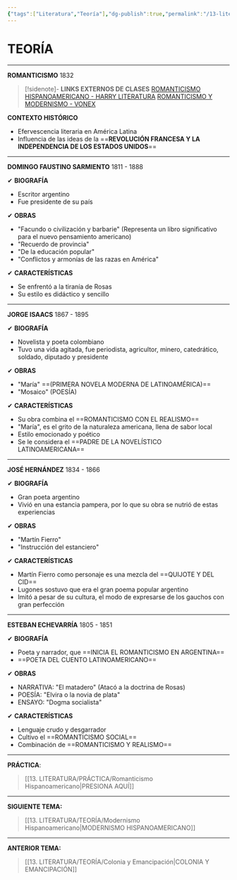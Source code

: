 ```yaml
---
{"tags":["Literatura","Teoría"],"dg-publish":true,"permalink":"/13-literatura/teoria/romanticismo-hispanoamericano/","dgPassFrontmatter":true}
---
```


# TEORÍA
---
**ROMANTICISMO**
1832

>[!sidenote]- **LINKS EXTERNOS DE CLASES** 
>[ROMANTICISMO HISPANOAMERICANO - HARRY LITERATURA](https://www.youtube.com/watch?v=Jx1zx_cVLe4) 
>[ROMANTICISMO Y MODERNISMO - VONEX](https://www.youtube.com/watch?v=5qUihFfJ-XA&t=4s) 

**CONTEXTO HISTÓRICO**
- Efervescencia literaria en América Latina
- Influencia de las ideas de la ==**REVOLUCIÓN FRANCESA Y LA INDEPENDENCIA DE LOS ESTADOS UNIDOS**== 

---
**DOMINGO FAUSTINO SARMIENTO**
1811 - 1888

✔ **BIOGRAFÍA**
- Escritor argentino
- Fue presidente de su país

✔ **OBRAS**
- "Facundo o civilización y barbarie" (Representa un libro significativo para el nuevo pensamiento americano)
- "Recuerdo de provincia"
- "De la educación popular"
- "Conflictos y armonías de las razas en América"

✔ **CARACTERÍSTICAS**
- Se enfrentó a la tiranía de Rosas
- Su estilo es didáctico y sencillo

---
**JORGE ISAACS**
1867 - 1895

✔ **BIOGRAFÍA**
- Novelista y poeta colombiano
- Tuvo una vida agitada, fue periodista, agricultor, minero, catedrático, soldado, diputado y presidente

✔ **OBRAS**
- "María" ==(PRIMERA NOVELA MODERNA DE LATINOAMÉRICA)==
- "Mosaico" (POESÍA)

✔ **CARACTERÍSTICAS**
- Su obra combina el ==ROMANTICISMO CON EL REALISMO==
- "María", es el grito de la naturaleza americana, llena de sabor local
- Estilo emocionado y poético
- Se le considera el ==PADRE DE LA NOVELÍSTICO LATINOAMERICANA==

---
**JOSÉ HERNÁNDEZ**
1834 - 1866

✔ **BIOGRAFÍA**
- Gran poeta argentino
- Vivió en una estancia pampera, por lo que su obra se nutrió de estas experiencias

✔ **OBRAS**
- "Martín Fierro"
- "Instrucción del estanciero"

✔ **CARACTERÍSTICAS**
- Martín Fierro como personaje es una mezcla del ==QUIJOTE Y DEL CID==
- Lugones sostuvo que era el gran poema popular argentino
- Imitó a pesar de su cultura, el modo de expresarse de los gauchos con gran perfección

---
**ESTEBAN ECHEVARRÍA**
1805 - 1851

✔ **BIOGRAFÍA**
- Poeta y narrador, que ==INICIA EL ROMANTICISMO EN ARGENTINA==
- ==POETA DEL CUENTO LATINOAMERICANO==

✔ **OBRAS**
- NARRATIVA: "El matadero" (Atacó a la doctrina de Rosas)
- POESÍA: "Elvira o la novia de plata"
- ENSAYO: "Dogma socialista"

✔ **CARACTERÍSTICAS**
- Lenguaje crudo y desgarrador
- Cultivo el ==ROMANTICISMO SOCIAL==
- Combinación de ==ROMANTICISMO Y REALISMO==

---
**PRÁCTICA**:
>[[13. LITERATURA/PRÁCTICA/Romanticismo Hispanoamericano\|PRESIONA AQUÍ]]

---
**SIGUIENTE TEMA:** 
>[[13. LITERATURA/TEORÍA/Modernismo Hispanoamericano\|MODERNISMO HISPANOAMERICANO]]

---
**ANTERIOR TEMA:** 
>[[13. LITERATURA/TEORÍA/Colonia y Emancipación\|COLONIA Y EMANCIPACIÓN]]


